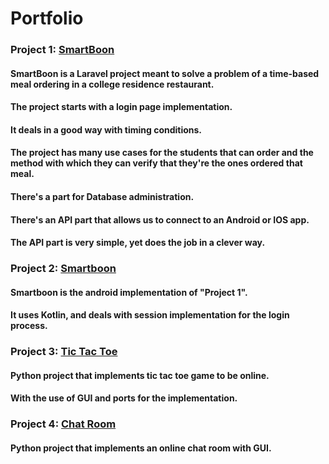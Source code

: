# Portfolio

### Project 1: [SmartBoon](https://github.com/redaali1997/SmartBoon)

#### SmartBoon is a Laravel project meant to solve a problem of a time-based meal ordering in a college residence restaurant.
#### The project starts with a login page implementation. 
#### It deals in a good way with timing conditions.
#### The project has many use cases for the students that can order and the method with which they can verify that they're the ones ordered that meal. 
#### There's a part for Database administration. 
#### There's an API part that allows us to connect to an Android or IOS app. 
#### The API part is very simple, yet does the job in a clever way.

### Project 2: [Smartboon](https://github.com/alitaha21/Smartboon)
#### Smartboon is the android implementation of "Project 1". 
#### It uses Kotlin, and deals with session implementation for the login process.

### Project 3: [Tic Tac Toe](https://github.com/alitaha21/tic-tac-toe-online)
#### Python project that implements tic tac toe game to be online. 
#### With the use of GUI and ports for the implementation.

### Project 4: [Chat Room](https://github.com/alitaha21/chat_room)
#### Python project that implements an online chat room with GUI.
